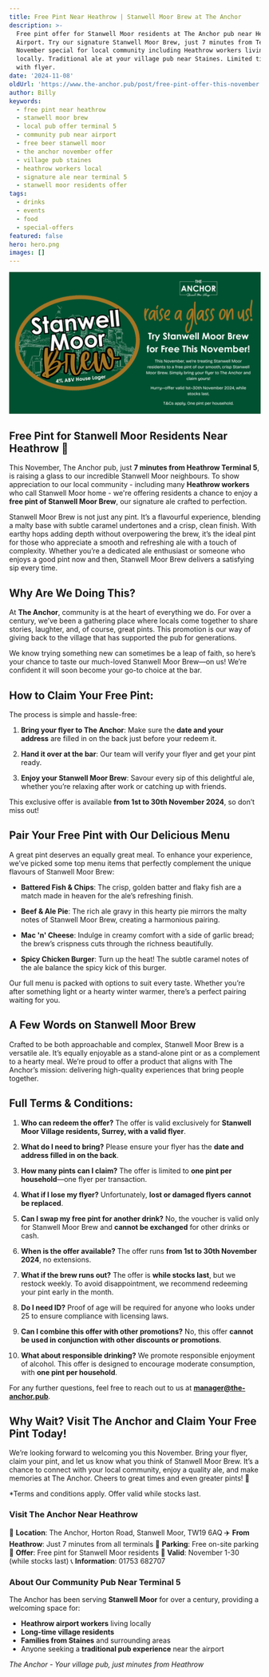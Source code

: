 ```yaml
---
title: Free Pint Near Heathrow | Stanwell Moor Brew at The Anchor
description: >-
  Free pint offer for Stanwell Moor residents at The Anchor pub near Heathrow
  Airport. Try our signature Stanwell Moor Brew, just 7 minutes from Terminal 5.
  November special for local community including Heathrow workers living
  locally. Traditional ale at your village pub near Staines. Limited time offer
  with flyer.
date: '2024-11-08'
oldUrl: 'https://www.the-anchor.pub/post/free-pint-offer-this-november'
author: Billy
keywords:
  - free pint near heathrow
  - stanwell moor brew
  - local pub offer terminal 5
  - community pub near airport
  - free beer stanwell moor
  - the anchor november offer
  - village pub staines
  - heathrow workers local
  - signature ale near terminal 5
  - stanwell moor residents offer
tags:
  - drinks
  - events
  - food
  - special-offers
featured: false
hero: hero.png
images: []
---
```


![A promotional graphic for The Anchor pub, highlighting a free pint offer of Stanwell Moor Brew for Stanwell Moor residents during November 2024. The design includes the brew’s logo and key offer details in a bold, engaging layout.](/content/blog/free-pint-offer-this-november/hero.png)

## Free Pint for Stanwell Moor Residents Near Heathrow 🍻

This November, The Anchor pub, just **7 minutes from Heathrow Terminal 5**, is raising a glass to our incredible Stanwell Moor neighbours. To show appreciation to our local community - including many **Heathrow workers** who call Stanwell Moor home - we're offering residents a chance to enjoy a **free pint of Stanwell Moor Brew**, our signature ale crafted to perfection.

  

Stanwell Moor Brew is not just any pint. It’s a flavourful experience, blending a malty base with subtle caramel undertones and a crisp, clean finish. With earthy hops adding depth without overpowering the brew, it’s the ideal pint for those who appreciate a smooth and refreshing ale with a touch of complexity. Whether you’re a dedicated ale enthusiast or someone who enjoys a good pint now and then, Stanwell Moor Brew delivers a satisfying sip every time.

  

## Why Are We Doing This?

At **The Anchor**, community is at the heart of everything we do. For over a century, we’ve been a gathering place where locals come together to share stories, laughter, and, of course, great pints. This promotion is our way of giving back to the village that has supported the pub for generations.

  

We know trying something new can sometimes be a leap of faith, so here’s your chance to taste our much-loved Stanwell Moor Brew—on us! We’re confident it will soon become your go-to choice at the bar.

  

## How to Claim Your Free Pint:

The process is simple and hassle-free:

1.  **Bring your flyer to The Anchor**: Make sure the **date and your address** are filled in on the back just before your redeem it.
    
2.  **Hand it over at the bar**: Our team will verify your flyer and get your pint ready.
    
3.  **Enjoy your Stanwell Moor Brew**: Savour every sip of this delightful ale, whether you’re relaxing after work or catching up with friends.
    

  

This exclusive offer is available **from 1st to 30th November 2024**, so don’t miss out!

  

## Pair Your Free Pint with Our Delicious Menu

A great pint deserves an equally great meal. To enhance your experience, we’ve picked some top menu items that perfectly complement the unique flavours of Stanwell Moor Brew:

*   **Battered Fish & Chips**: The crisp, golden batter and flaky fish are a match made in heaven for the ale’s refreshing finish.
    
*   **Beef & Ale Pie**: The rich ale gravy in this hearty pie mirrors the malty notes of Stanwell Moor Brew, creating a harmonious pairing.
    
*   **Mac 'n' Cheese**: Indulge in creamy comfort with a side of garlic bread; the brew’s crispness cuts through the richness beautifully.
    
*   **Spicy Chicken Burger**: Turn up the heat! The subtle caramel notes of the ale balance the spicy kick of this burger.
    

  

Our full menu is packed with options to suit every taste. Whether you’re after something light or a hearty winter warmer, there’s a perfect pairing waiting for you.

  

## A Few Words on Stanwell Moor Brew

Crafted to be both approachable and complex, Stanwell Moor Brew is a versatile ale. It’s equally enjoyable as a stand-alone pint or as a complement to a hearty meal. We’re proud to offer a product that aligns with The Anchor’s mission: delivering high-quality experiences that bring people together.

  

## Full Terms & Conditions:

1.  **Who can redeem the offer?** The offer is valid exclusively for **Stanwell Moor Village residents, Surrey, with a valid flyer**.
    
2.  **What do I need to bring?** Please ensure your flyer has the **date and address filled in on the back**.
    
3.  **How many pints can I claim?** The offer is limited to **one pint per household**—one flyer per transaction.
    
4.  **What if I lose my flyer?** Unfortunately, **lost or damaged flyers cannot be replaced**.
    
5.  **Can I swap my free pint for another drink?** No, the voucher is valid only for Stanwell Moor Brew and **cannot be exchanged** for other drinks or cash.
    
6.  **When is the offer available?** The offer runs **from 1st to 30th November 2024**, no extensions.
    
7.  **What if the brew runs out?** The offer is **while stocks last**, but we restock weekly. To avoid disappointment, we recommend redeeming your pint early in the month.
    
8.  **Do I need ID?** Proof of age will be required for anyone who looks under 25 to ensure compliance with licensing laws.
    
9.  **Can I combine this offer with other promotions?** No, this offer **cannot be used in conjunction with other discounts or promotions**.
    
10.  **What about responsible drinking?** We promote responsible enjoyment of alcohol. This offer is designed to encourage moderate consumption, with **one pint per household**.
    

  

For any further questions, feel free to reach out to us at [**manager@the-anchor.pub**](mailto:manager@the-anchor.pub).

  

## Why Wait? Visit The Anchor and Claim Your Free Pint Today!

We’re looking forward to welcoming you this November. Bring your flyer, claim your pint, and let us know what you think of Stanwell Moor Brew. It’s a chance to connect with your local community, enjoy a quality ale, and make memories at The Anchor. Cheers to great times and even greater pints! 🍻

  

*Terms and conditions apply. Offer valid while stocks last.

### Visit The Anchor Near Heathrow

📍 **Location**: The Anchor, Horton Road, Stanwell Moor, TW19 6AQ
✈️ **From Heathrow**: Just 7 minutes from all terminals
🚗 **Parking**: Free on-site parking
🍺 **Offer**: Free pint for Stanwell Moor residents
📅 **Valid**: November 1-30 (while stocks last)
📞 **Information**: 01753 682707

### About Our Community Pub Near Terminal 5

The Anchor has been serving **Stanwell Moor** for over a century, providing a welcoming space for:
- **Heathrow airport workers** living locally
- **Long-time village residents**
- **Families from Staines** and surrounding areas
- Anyone seeking a **traditional pub experience** near the airport

*The Anchor - Your village pub, just minutes from Heathrow*
